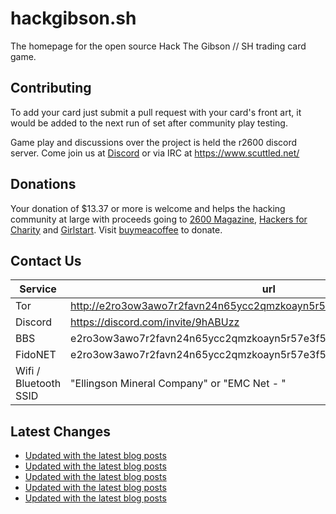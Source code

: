 # hackgibson.sh
The homepage for the open source Hack The Gibson // SH trading card game.


## Contributing

To add your card just submit a pull request with your card's front art, it would be added to the next run of set after community play testing.

Game play and discussions over the project is held the r2600 discord server. Come join us at [Discord](https://discord.com/invite/9hABUzz) or via IRC at https://www.scuttled.net/


## Donations

Your donation of $13.37 or more is welcome and helps the hacking community at large with proceeds going to [2600 Magazine](https://2600.com/), [Hackers for Charity](https://hackersforcharity.org) and [Girlstart](https://girlstart.org).  Visit [buymeacoffee](https://www.buymeacoffee.com/hackgibson.sh) to donate.


## Contact Us

Service | url
-|-
Tor | http://e2ro3ow3awo7r2favn24n65ycc2qmzkoayn5r57e3f56nvjwdcgg32ad.onion
Discord | https://discord.com/invite/9hABUzz
BBS | e2ro3ow3awo7r2favn24n65ycc2qmzkoayn5r57e3f56nvjwdcgg32ad.onion:23
FidoNET | e2ro3ow3awo7r2favn24n65ycc2qmzkoayn5r57e3f56nvjwdcgg32ad.onion:24554
Wifi / Bluetooth SSID | "Ellingson Mineral Company" or "EMC Net - <fidonet address>"

## Latest Changes
<!-- BLOG-POST-LIST:START -->
- [Updated with the latest blog posts](https://github.com/DFW2600/hackgibson.sh/commit/149cb37d08a50f8755884a62afc0ed7c1f29bfdb)
- [Updated with the latest blog posts](https://github.com/DFW2600/hackgibson.sh/commit/a4c1466d976b4068bc758ac7ae4c19246e1328f7)
- [Updated with the latest blog posts](https://github.com/DFW2600/hackgibson.sh/commit/d0b9a12e3ff21ec0b518491011afc45f3dcadac7)
- [Updated with the latest blog posts](https://github.com/DFW2600/hackgibson.sh/commit/4a217466b6d0d4d2b177a0fa152840431373c0f4)
- [Updated with the latest blog posts](https://github.com/DFW2600/hackgibson.sh/commit/2c4022a068e750999f3bb735991ddbbc6f92bb4f)
<!-- BLOG-POST-LIST:END -->
